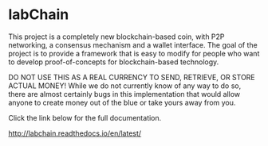# labChain

This project is a completely new blockchain-based coin, with P2P networking, a consensus mechanism and a wallet interface. The goal of the project is to provide a framework that is easy to modify for people who want to develop proof-of-concepts for blockchain-based technology.

DO NOT USE THIS AS A REAL CURRENCY TO SEND, RETRIEVE, OR STORE ACTUAL MONEY! While we do not currently know of any way to do so, there are almost certainly bugs in this implementation that would allow anyone to create money out of the blue or take yours away from you.

Click the link below for the full documentation.

http://labchain.readthedocs.io/en/latest/
